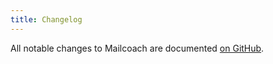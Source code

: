 ```yaml
---
title: Changelog
---
```


All notable changes to Mailcoach are documented [on GitHub](https://github.com/spatie/laravel-mailcoach/blob/master/CHANGELOG.md).
